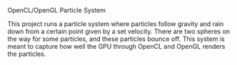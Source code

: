 OpenCL/OpenGL Particle System

This project runs a particle system where particles follow gravity and rain down from a certain point given by a set velocity. There are two spheres on the way for some particles, and these particles bounce off. This system is meant to capture how well the GPU through OpenCL and OpenGL renders the particles.
